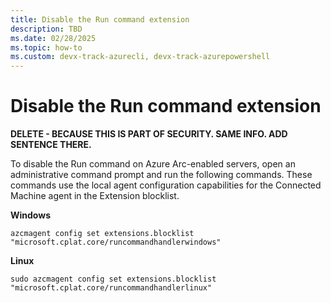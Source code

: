 ```yaml
---
title: Disable the Run command extension
description: TBD
ms.date: 02/28/2025
ms.topic: how-to
ms.custom: devx-track-azurecli, devx-track-azurepowershell
---
```


# Disable the Run command extension

**DELETE - BECAUSE THIS IS PART OF SECURITY. SAME INFO. ADD SENTENCE THERE.**

To disable the Run command on Azure Arc-enabled servers, open an administrative command prompt and run the following commands. These commands use the local agent configuration capabilities for the Connected Machine agent in the Extension blocklist.

**Windows**

`azcmagent config set extensions.blocklist "microsoft.cplat.core/runcommandhandlerwindows"`

**Linux**

`sudo azcmagent config set extensions.blocklist "microsoft.cplat.core/runcommandhandlerlinux"`
